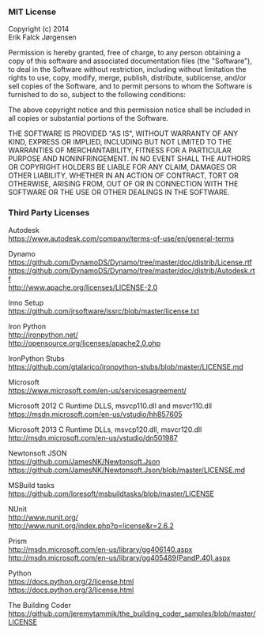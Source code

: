 ### MIT License  
Copyright (c) 2014  
Erik Falck Jørgensen  
  
Permission is hereby granted, free of charge, to any person obtaining a copy
of this software and associated documentation files (the "Software"), to deal
in the Software without restriction, including without limitation the rights
to use, copy, modify, merge, publish, distribute, sublicense, and/or sell
copies of the Software, and to permit persons to whom the Software is
furnished to do so, subject to the following conditions:  
  
The above copyright notice and this permission notice shall be included in all
copies or substantial portions of the Software.  
  
THE SOFTWARE IS PROVIDED "AS IS", WITHOUT WARRANTY OF ANY KIND, EXPRESS OR
IMPLIED, INCLUDING BUT NOT LIMITED TO THE WARRANTIES OF MERCHANTABILITY,
FITNESS FOR A PARTICULAR PURPOSE AND NONINFRINGEMENT. IN NO EVENT SHALL THE
AUTHORS OR COPYRIGHT HOLDERS BE LIABLE FOR ANY CLAIM, DAMAGES OR OTHER
LIABILITY, WHETHER IN AN ACTION OF CONTRACT, TORT OR OTHERWISE, ARISING FROM,
OUT OF OR IN CONNECTION WITH THE SOFTWARE OR THE USE OR OTHER DEALINGS IN THE
SOFTWARE.  
  
  
### Third Party Licenses  
Autodesk  
https://www.autodesk.com/company/terms-of-use/en/general-terms  
  
Dynamo  
https://github.com/DynamoDS/Dynamo/tree/master/doc/distrib/License.rtf  
https://github.com/DynamoDS/Dynamo/tree/master/doc/distrib/Autodesk.rtf  
http://www.apache.org/licenses/LICENSE-2.0  
  
Inno Setup  
https://github.com/jrsoftware/issrc/blob/master/license.txt  
  
Iron Python  
http://ironpython.net/  
http://opensource.org/licenses/apache2.0.php  
  
IronPython Stubs  
https://github.com/gtalarico/ironpython-stubs/blob/master/LICENSE.md  
  
Microsoft  
https://www.microsoft.com/en-us/servicesagreement/  
  
Microsoft 2012 C Runtime DLLS, msvcp110.dll and msvcr110.dll  
https://msdn.microsoft.com/en-us/vstudio/hh857605  
  
Microsoft 2013 C Runtime DLLs, msvcp120.dll, msvcr120.dll  
http://msdn.microsoft.com/en-us/vstudio/dn501987  
  
Newtonsoft JSON  
https://github.com/JamesNK/Newtonsoft.Json  
https://github.com/JamesNK/Newtonsoft.Json/blob/master/LICENSE.md  
  
MSBuild tasks  
https://github.com/loresoft/msbuildtasks/blob/master/LICENSE  
  
NUnit  
http://www.nunit.org/  
http://www.nunit.org/index.php?p=license&r=2.6.2  
  
Prism  
http://msdn.microsoft.com/en-us/library/gg406140.aspx  
http://msdn.microsoft.com/en-us/library/gg405489(PandP.40).aspx  
  
Python  
https://docs.python.org/2/license.html  
https://docs.python.org/3/license.html  
  
The Building Coder  
https://github.com/jeremytammik/the_building_coder_samples/blob/master/LICENSE  
 